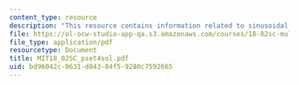 ```yaml
---
content_type: resource
description: "This resource contains information related to sinusoidal shape.\r\n"
file: https://ol-ocw-studio-app-qa.s3.amazonaws.com/courses/18-02sc-multivariable-calculus-fall-2010/bd96042c0631d84384f59280c7592665_MIT18_02SC_pset4sol.pdf
file_type: application/pdf
resourcetype: Document
title: MIT18_02SC_pset4sol.pdf
uid: bd96042c-0631-d843-84f5-9280c7592665
---
```

